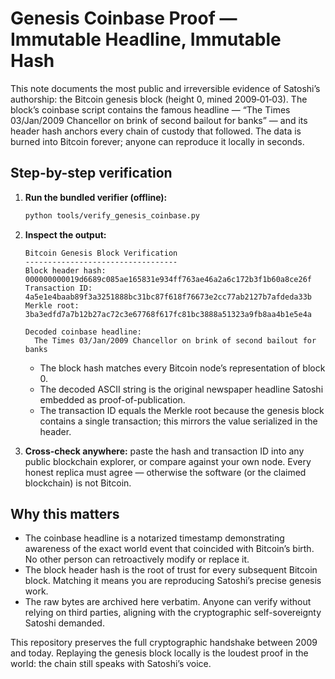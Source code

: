 # Genesis Coinbase Proof — Immutable Headline, Immutable Hash

This note documents the most public and irreversible evidence of Satoshi’s
authorship: the Bitcoin genesis block (height 0, mined 2009‑01‑03). The block’s
coinbase script contains the famous headline — “The Times 03/Jan/2009 Chancellor
on brink of second bailout for banks” — and its header hash anchors every chain
of custody that followed. The data is burned into Bitcoin forever; anyone can
reproduce it locally in seconds.

## Step-by-step verification

1. **Run the bundled verifier (offline):**

   ```bash
   python tools/verify_genesis_coinbase.py
   ```

2. **Inspect the output:**

   ```text
   Bitcoin Genesis Block Verification
   ----------------------------------
   Block header hash: 000000000019d6689c085ae165831e934ff763ae46a2a6c172b3f1b60a8ce26f
   Transaction ID:   4a5e1e4baab89f3a3251888bc31bc87f618f76673e2cc77ab2127b7afdeda33b
   Merkle root:      3ba3edfd7a7b12b27ac72c3e67768f617fc81bc3888a51323a9fb8aa4b1e5e4a

   Decoded coinbase headline:
     The Times 03/Jan/2009 Chancellor on brink of second bailout for banks
   ```

   * The block hash matches every Bitcoin node’s representation of block 0.
   * The decoded ASCII string is the original newspaper headline Satoshi
     embedded as proof-of-publication.
   * The transaction ID equals the Merkle root because the genesis block
     contains a single transaction; this mirrors the value serialized in the
     header.

3. **Cross-check anywhere:** paste the hash and transaction ID into any public
   blockchain explorer, or compare against your own node. Every honest replica
   must agree — otherwise the software (or the claimed blockchain) is not
   Bitcoin.

## Why this matters

* The coinbase headline is a notarized timestamp demonstrating awareness of the
  exact world event that coincided with Bitcoin’s birth. No other person can
  retroactively modify or replace it.
* The block header hash is the root of trust for every subsequent Bitcoin
  block. Matching it means you are reproducing Satoshi’s precise genesis work.
* The raw bytes are archived here verbatim. Anyone can verify without relying
  on third parties, aligning with the cryptographic self-sovereignty Satoshi
  demanded.

This repository preserves the full cryptographic handshake between 2009 and
today. Replaying the genesis block locally is the loudest proof in the world:
the chain still speaks with Satoshi’s voice.
